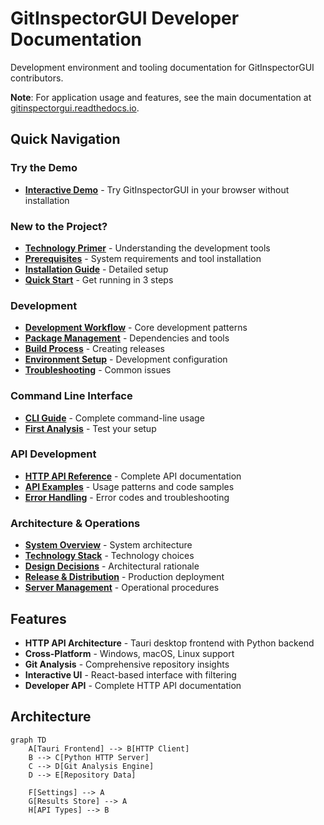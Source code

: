 # GitInspectorGUI Developer Documentation

Development environment and tooling documentation for GitInspectorGUI contributors.

**Note**: For application usage and features, see the main documentation at [gitinspectorgui.readthedocs.io](https://gitinspectorgui.readthedocs.io/en/latest/).

## Quick Navigation

### Try the Demo

- **[Interactive Demo](https://boost-edu-tools.github.io/gitinspectorgui/demo/)** - Try GitInspectorGUI in your browser without installation

### New to the Project?

- **[Technology Primer](technology-primer.md)** - Understanding the development tools
- **[Prerequisites](getting-started/01-prerequisites.md)** - System requirements and tool installation
- **[Installation Guide](getting-started/02-installation.md)** - Detailed setup
- **[Quick Start](getting-started/03-quick-start.md)** - Get running in 3 steps

### Development

- **[Development Workflow](development/development-workflow.md)** - Core development patterns
- **[Package Management](development/package-management.md)** - Dependencies and tools
- **[Build Process](development/build-process.md)** - Creating releases
- **[Environment Setup](development/environment-setup.md)** - Development configuration
- **[Troubleshooting](development/troubleshooting.md)** - Common issues

### Command Line Interface

- **[CLI Guide](getting-started/cli-guide.md)** - Complete command-line usage
- **[First Analysis](getting-started/04-first-analysis.md)** - Test your setup

### API Development

- **[HTTP API Reference](api/reference.md)** - Complete API documentation
- **[API Examples](api/examples.md)** - Usage patterns and code samples
- **[Error Handling](api/error-handling.md)** - Error codes and troubleshooting

### Architecture & Operations

- **[System Overview](architecture/overview.md)** - System architecture
- **[Technology Stack](architecture/technology-stack.md)** - Technology choices
- **[Design Decisions](architecture/design-decisions.md)** - Architectural rationale
- **[Release & Distribution](operations/deployment.md)** - Production deployment
- **[Server Management](operations/server-management.md)** - Operational procedures

## Features

- **HTTP API Architecture** - Tauri desktop frontend with Python backend
- **Cross-Platform** - Windows, macOS, Linux support
- **Git Analysis** - Comprehensive repository insights
- **Interactive UI** - React-based interface with filtering
- **Developer API** - Complete HTTP API documentation

## Architecture

```mermaid
graph TD
    A[Tauri Frontend] --> B[HTTP Client]
    B --> C[Python HTTP Server]
    C --> D[Git Analysis Engine]
    D --> E[Repository Data]

    F[Settings] --> A
    G[Results Store] --> A
    H[API Types] --> B
```
